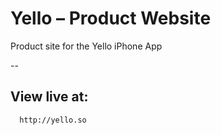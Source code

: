 # Yello – Product Website

Product site for the Yello iPhone App

--

## View live at:

      http://yello.so
